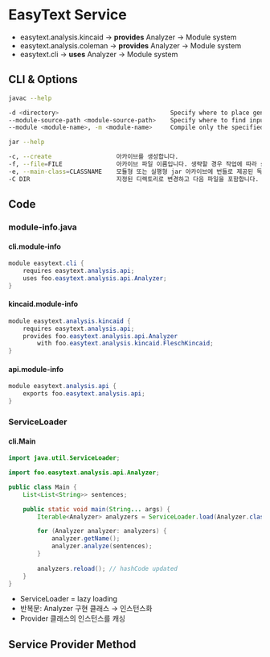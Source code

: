 # EasyText Service

- easytext.analysis.kincaid → **provides** Analyzer → Module system
- easytext.analysis.coleman → **provides** Analyzer → Module system
- easytext.cli → **uses** Analyzer → Module system

## CLI & Options

```bash
javac --help

-d <directory>                               Specify where to place generated class files
--module-source-path <module-source-path>    Specify where to find input source files for multiple modules
--module <module-name>, -m <module-name>     Compile only the specified module, check timestamps
```

```bash
jar --help

-c, --create                  아카이브를 생성합니다.
-f, --file=FILE               아카이브 파일 이름입니다. 생략할 경우 작업에 따라 stdin 또는 stdout이 사용됩니다.
-e, --main-class=CLASSNAME    모듈형 또는 실행형 jar 아카이브에 번들로 제공된 독립형 애플리케이션의 애플리케이션 시작 지점입니다.
-C DIR                        지정된 디렉토리로 변경하고 다음 파일을 포함합니다.
```

## Code

### module-info.java

#### cli.module-info

```java
module easytext.cli {
    requires easytext.analysis.api;
    uses foo.easytext.analysis.api.Analyzer;
}
```

#### kincaid.module-info

```java
module easytext.analysis.kincaid {
    requires easytext.analysis.api;
    provides foo.easytext.analysis.api.Analyzer
        with foo.easytext.analysis.kincaid.FleschKincaid;
}
```

#### api.module-info

```java
module easytext.analysis.api {
    exports foo.easytext.analysis.api;
}
```

### ServiceLoader

#### cli.Main

```java
import java.util.ServiceLoader;

import foo.easytext.analysis.api.Analyzer;

public class Main {
    List<List<String>> sentences;

    public static void main(String... args) {
        Iterable<Analyzer> analyzers = ServiceLoader.load(Analyzer.class);

        for (Analyzer analyzer: analyzers) {
            analyzer.getName();
            analyzer.analyze(sentences);
        }
        
        analyzers.reload(); // hashCode updated
    }
}
```

- ServiceLoader = lazy loading
- 반복문: Analyzer 구현 클래스 → 인스턴스화
- Provider 클래스의 인스턴스를 캐싱

## Service Provider Method




